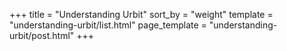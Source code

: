 +++
title = "Understanding Urbit"
sort_by = "weight"
template = "understanding-urbit/list.html"
page_template = "understanding-urbit/post.html"
+++
